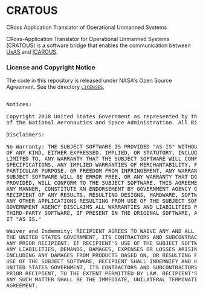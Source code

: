 # CRATOUS
CRoss Application Translator of Operational Unmanned Systems

CRoss-Application Translator for Operational Unmanned Systems
(CRATOUS) is a software bridge that enables the communication between
[UxAS](https://github.com/afrl-rq/OpenUxAS) and
[ICAROUS](https://github.com/nasa/icarous).

### License and Copyright Notice

The code in this repository is released under NASA's Open Source
Agreement.  See the directory [`LICENSES`](LICENSES).

<pre>

Notices:

Copyright 2018 United States Government as represented by the Administrator
of the National Aeronautics and Space Administration. All Rights Reserved.

Disclaimers:

No Warranty: THE SUBJECT SOFTWARE IS PROVIDED "AS IS" WITHOUT ANY WARRANTY
OF ANY KIND, EITHER EXPRESSED, IMPLIED, OR STATUTORY, INCLUDING, BUT NOT
LIMITED TO, ANY WARRANTY THAT THE SUBJECT SOFTWARE WILL CONFORM TO
SPECIFICATIONS, ANY IMPLIED WARRANTIES OF MERCHANTABILITY, FITNESS FOR A
PARTICULAR PURPOSE, OR FREEDOM FROM INFRINGEMENT, ANY WARRANTY THAT THE
SUBJECT SOFTWARE WILL BE ERROR FREE, OR ANY WARRANTY THAT DOCUMENTATION, IF
PROVIDED, WILL CONFORM TO THE SUBJECT SOFTWARE. THIS AGREEMENT DOES NOT, IN
ANY MANNER, CONSTITUTE AN ENDORSEMENT BY GOVERNMENT AGENCY OR ANY PRIOR
RECIPIENT OF ANY RESULTS, RESULTING DESIGNS, HARDWARE, SOFTWARE PRODUCTS OR
ANY OTHER APPLICATIONS RESULTING FROM USE OF THE SUBJECT SOFTWARE. FURTHER,
GOVERNMENT AGENCY DISCLAIMS ALL WARRANTIES AND LIABILITIES REGARDING
THIRD-PARTY SOFTWARE, IF PRESENT IN THE ORIGINAL SOFTWARE, AND DISTRIBUTES
IT "AS IS."

Waiver and Indemnity: RECIPIENT AGREES TO WAIVE ANY AND ALL CLAIMS AGAINST
THE UNITED STATES GOVERNMENT, ITS CONTRACTORS AND SUBCONTRACTORS, AS WELL AS
ANY PRIOR RECIPIENT. IF RECIPIENT'S USE OF THE SUBJECT SOFTWARE RESULTS IN
ANY LIABILITIES, DEMANDS, DAMAGES, EXPENSES OR LOSSES ARISING FROM SUCH USE,
INCLUDING ANY DAMAGES FROM PRODUCTS BASED ON, OR RESULTING FROM, RECIPIENT'S
USE OF THE SUBJECT SOFTWARE, RECIPIENT SHALL INDEMNIFY AND HOLD HARMLESS THE
UNITED STATES GOVERNMENT, ITS CONTRACTORS AND SUBCONTRACTORS, AS WELL AS ANY
PRIOR RECIPIENT, TO THE EXTENT PERMITTED BY LAW. RECIPIENT'S SOLE REMEDY FOR
ANY SUCH MATTER SHALL BE THE IMMEDIATE, UNILATERAL TERMINATION OF THIS
AGREEMENT.

</pre>
